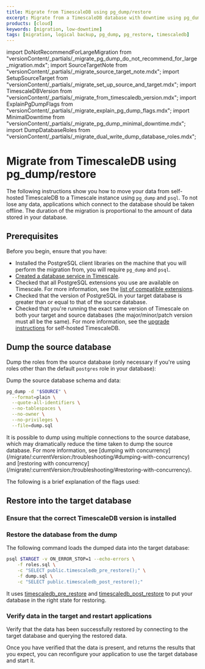 ```yaml
---
title: Migrate from TimescaleDB using pg_dump/restore
excerpt: Migrate from a TimescaleDB database with downtime using pg_dump/restore
products: [cloud]
keywords: [migration, low-downtime]
tags: [migration, logical backup, pg_dump, pg_restore, timescaledb]
---
```


import DoNotRecommendForLargeMigration from "versionContent/_partials/_migrate_pg_dump_do_not_recommend_for_large_migration.mdx";
import SourceTargetNote from "versionContent/_partials/_migrate_source_target_note.mdx";
import SetupSourceTarget from "versionContent/_partials/_migrate_set_up_source_and_target.mdx";
import TimescaleDBVersion from "versionContent/_partials/_migrate_from_timescaledb_version.mdx";
import ExplainPgDumpFlags from "versionContent/_partials/_migrate_explain_pg_dump_flags.mdx";
import MinimalDowntime from "versionContent/_partials/_migrate_pg_dump_minimal_downtime.mdx";
import DumpDatabaseRoles from "versionContent/_partials/_migrate_dual_write_dump_database_roles.mdx";

# Migrate from TimescaleDB using pg_dump/restore

The following instructions show you how to move your data from self-hosted
TimescaleDB to a Timescale instance using `pg_dump` and `psql`. To not lose any
data, applications which connect to the database should be taken offline. The
duration of the migration is proportional to the amount of data stored in your
database.

<DoNotRecommendForLargeMigration />

<SourceTargetNote />

## Prerequisites

<MinimalDowntime />

Before you begin, ensure that you have:

- Installed the PostgreSQL client libraries on the machine that you will
  perform the migration from, you will require `pg_dump` and `psql`.
- [Created a database service in Timescale].
- Checked that all PostgreSQL extensions you use are available on Timescale.
  For more information, see the [list of compatible extensions].
- Checked that the version of PostgreSQL in your target database is greater
  than or equal to that of the source database.
- Checked that you're running the exact same version of Timescale on both your
  target and source databases (the major/minor/patch version must all be the
  same). For more information, see the [upgrade instructions] for self-hosted
  TimescaleDB.

[Created a database service in Timescale]: /use-timescale/:currentVersion:/services/create-a-service/
[list of compatible extensions]: /use-timescale/:currentVersion:/extensions/
[upgrade instructions]: /self-hosted/:currentVersion:/upgrades/about-upgrades/

## Dump the source database

<SetupSourceTarget />

Dump the roles from the source database (only necessary if you're using roles
other than the default `postgres` role in your database):

<DumpDatabaseRoles />

Dump the source database schema and data:

```bash
pg_dump -d "$SOURCE" \
  --format=plain \
  --quote-all-identifiers \
  --no-tablespaces \
  --no-owner \
  --no-privileges \
  --file=dump.sql
```

<Highlight type="note">
It is possible to dump using multiple connections to the source database, which
may dramatically reduce the time taken to dump the source database. For more
information, see [dumping with concurrency](/migrate/:currentVersion:/troubleshooting/#dumping-with-concurrency)
and [restoring with concurrency](/migrate/:currentVersion:/troubleshooting/#restoring-with-concurrency).
</Highlight>

The following is a brief explanation of the flags used:

<ExplainPgDumpFlags />

## Restore into the target database

### Ensure that the correct TimescaleDB version is installed

<TimescaleDBVersion />

### Restore the database from the dump

The following command loads the dumped data into the target database:

```bash
psql $TARGET -v ON_ERROR_STOP=1 --echo-errors \
    -f roles.sql \
    -c "SELECT public.timescaledb_pre_restore();" \
    -f dump.sql \
    -c "SELECT public.timescaledb_post_restore();"
```

It uses [timescaledb_pre_restore] and [timescaledb_post_restore] to put your
database in the right state for restoring.

[timescaledb_pre_restore]: /api/:currentVersion:/administration/#timescaledb_pre_restore
[timescaledb_post_restore]: /api/:currentVersion:/administration/#timescaledb_post_restore

### Verify data in the target and restart applications

Verify that the data has been successfully restored by connecting to the target
database and querying the restored data.

Once you have verified that the data is present, and returns the results that
you expect, you can reconfigure your application to use the target database and
start it.

[//]: # (TODO: add something about which pg_dump mode to use &#40;plain / binary / custom&#41;)
[//]: # (TODO: add something about expected migration duration)
